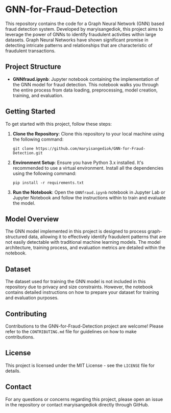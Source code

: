 # GNN-for-Fraud-Detection

This repository contains the code for a Graph Neural Network (GNN) based fraud detection system. Developed by maryisangediok, this project aims to leverage the power of GNNs to identify fraudulent activities within large datasets. Graph Neural Networks have shown significant promise in detecting intricate patterns and relationships that are characteristic of fraudulent transactions.

## Project Structure

- **GNNfraud.ipynb**: Jupyter notebook containing the implementation of the GNN model for fraud detection. This notebook walks you through the entire process from data loading, preprocessing, model creation, training, and evaluation.

## Getting Started

To get started with this project, follow these steps:

1. **Clone the Repository**: Clone this repository to your local machine using the following command:
   ```shell
   git clone https://github.com/maryisangediok/GNN-for-Fraud-Detection.git
   ```

2. **Environment Setup**: Ensure you have Python 3.x installed. It's recommended to use a virtual environment. Install all the dependencies using the following command:
   ```shell
   pip install -r requirements.txt
   ```

3. **Run the Notebook**: Open the `GNNfraud.ipynb` notebook in Jupyter Lab or Jupyter Notebook and follow the instructions within to train and evaluate the model.

## Model Overview

The GNN model implemented in this project is designed to process graph-structured data, allowing it to effectively identify fraudulent patterns that are not easily detectable with traditional machine learning models. The model architecture, training process, and evaluation metrics are detailed within the notebook.

## Dataset

The dataset used for training the GNN model is not included in this repository due to privacy and size constraints. However, the notebook contains detailed instructions on how to prepare your dataset for training and evaluation purposes.

## Contributing

Contributions to the GNN-for-Fraud-Detection project are welcome! Please refer to the `CONTRIBUTING.md` file for guidelines on how to make contributions.

## License

This project is licensed under the MIT License - see the `LICENSE` file for details.

## Contact

For any questions or concerns regarding this project, please open an issue in the repository or contact maryisangediok directly through GitHub.
